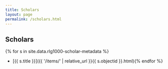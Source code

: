 ```yaml
---
title: Scholars
layout: page
permalink: /scholars.html
---
```


## Scholars

{% for s in site.data.rlg1000-scholar-metadata %}
- [{{ s.title }}]({{ '/items/' | relative_url }}{{ s.objectid }}.html){% endfor %}